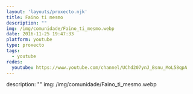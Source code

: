 ```yaml
---
layout: 'layouts/proxecto.njk'
title: Faino ti mesmo
description: ""
img: /img/comunidade/Faino_ti_mesmo.webp
date: 2016-11-25 19:47:33
platform: youtube
type: proxecto
tags:
  - youtube
redes:
  youtube: https://www.youtube.com/channel/UChd207ynJ_Bsnu_MoL58qpA
---
```

description: ""
img: /img/comunidade/Faino_ti_mesmo.webp
